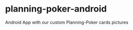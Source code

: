 planning-poker-android
======================

Android App with our custom Planning-Poker cards pictures
